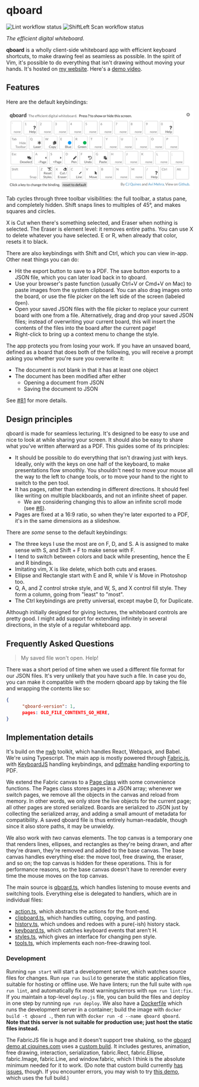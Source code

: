 # qboard

![Lint workflow status](https://github.com/pihart/qboard/workflows/Lint/badge.svg)
![ShiftLeft Scan workflow status](https://github.com/pihart/qboard/workflows/SL%20Scan/badge.svg)

_The efficient digital whiteboard._

**qboard** is a wholly client-side whiteboard app with efficient keyboard shortcuts, to make drawing feel as seamless as possible.
In the spirit of Vim, it's possible to do everything that isn't drawing without moving your hands.
It's hosted on [my website](https://cjquines.com/qboard/).
Here's a [demo video](https://youtu.be/8NvXHukL8ic).

## Features

Here are the default keybindings:

![Image showing default key bindings](public/bindings.png)

Tab cycles through three toolbar visibilities: the full toolbar, a status pane, and completely hidden.
Shift snaps lines to multiples of 45°, and makes squares and circles.

X is Cut when there's something selected, and Eraser when nothing is selected.
The Eraser is element level: it removes entire paths.
You can use X to delete whatever you have selected.
E or R, when already that color, resets it to black.

There are also keybindings with Shift and Ctrl, which you can view in-app.
Other neat things you can do:

- Hit the export button to save to a PDF.
  The save button exports to a JSON file, which you can later load back in to qboard.
- Use your browser's paste function (usually Ctrl+V or Cmd+V on Mac) to paste images from the system clipboard.
  You can also drag images onto the board, or use the file picker on the left side of the screen (labeled `Open`).
- Open your saved JSON files with the file picker to replace your current board with one from a file.
  Alternatively, drag and drop your saved JSON files;
  instead of overwriting your current board, this will insert the contents of the files into the board after the current page!
- Right-click to bring up a context menu to change the style.

The app protects you from losing your work.
If you have an unsaved board, defined as a board that does both of the following, you will receive a prompt asking you whether you're sure you overwrite it:

- The document is not blank in that it has at least one object
- The document has been modified after either
  - Opening a document from JSON
  - Saving the document to JSON

See [#81](https://github.com/cjquines/qboard/issues/81) for more details.

## Design principles

qboard is made for seamless lecturing.
It's designed to be easy to use and nice to look at while sharing your screen.
It should also be easy to share what you've written afterward as a PDF.
This guides some of its principles:

- It should be possible to do everything that isn't drawing just with keys.
  Ideally, only with the keys on one half of the keyboard, to make presentations flow smoothly.
  You shouldn't need to move your mouse all the way to the left to change tools, or to move your hand to the right to switch to the pen tool.
- It has pages, rather than extending in different directions.
  It should feel like writing on multiple blackboards, and not an infinite sheet of paper.
  - We are considering changing this to allow an infinite scroll mode (see [#6](https://github.com/cjquines/qboard/issues/6#issue-688305306)).
- Pages are fixed at a 16:9 ratio, so when they're later exported to a PDF, it's in the same dimensions as a slideshow.

There are _some_ sense to the default keybindings:

- The three keys I use the most are on F, D, and S.
  A is assigned to make sense with S, and Shift + F to make sense with F.
- I tend to switch between colors and back while presenting, hence the E and R bindings.
- Imitating vim, X is like delete, which both cuts and erases.
- Ellipse and Rectangle start with E and R, while V is Move in Photoshop too.
- Q, A, and Z control stroke style, and W, S, and X control fill style.
  They form a column, going from "least" to "most".
- The Ctrl keybindings are pretty universal, except maybe D, for Duplicate.

Although initially designed for giving lectures, the whiteboard controls are pretty good.
I might add support for extending infinitely in several directions, in the style of a regular whiteboard app.

## Frequently Asked Questions

> My saved file won't open. Help!

There was a short period of time when we used a different file format for our JSON files.
It's very unlikely that you have such a file.
In case you do, you can make it compatible with the modern qboard app by taking the file and wrapping the contents like so:

```json
{
      "qboard-version": 1,
      pages: OLD_FILE_CONTENTS_GO_HERE,
}
```

## Implementation details

It's build on the [nwb](https://github.com/insin/nwb) toolkit, which handles React, Webpack, and Babel.
We're using Typescript.
The main app is mostly powered through [Fabric.js](http://fabricjs.com/), with [KeyboardJS](https://github.com/RobertWHurst/KeyboardJS) handling keybindings, and [pdfmake](http://pdfmake.org/#/) handling exporting to PDF.

We extend the Fabric canvas to a [Page class](src/lib/pages.ts) with some convenience functions.
The Pages class stores pages in a JSON array;
whenever we switch pages, we remove all the objects in the canvas and reload from memory.
In other words, we only store the live objects for the current page;
all other pages are stored serialized.
Boards are serialized to JSON just by collecting the serialized array, and adding a small amount of metadata for compatibility.
A saved qboard file is thus entirely human-readable, though since it also store paths, it may be unwieldy.

We also work with _two_ canvas elements.
The top canvas is a temporary one that renders lines, ellipses, and rectangles as they're being drawn, and after they're drawn, they're removed and added to the base canvas.
The base canvas handles everything else: the move tool, free drawing, the eraser, and so on; the top canvas is hidden for these operations.
This is for performance reasons, so the base canvas doesn't have to rerender every time the mouse moves on the top canvas.

The main source is [qboard.ts](src/lib/qboard.ts), which handles listening to mouse events and switching tools.
Everything else is delegated to handlers, which are in individual files:

- [action.ts](src/lib/action.ts), which abstracts the actions for the front-end.
- [clipboard.ts](src/lib/clipboard.ts), which handles cutting, copying, and pasting.
- [history.ts](src/lib/history.ts), which undoes and redoes with a pure(-ish) history stack.
- [keyboard.ts](src/lib/keyboard.ts), which catches keyboard events that aren't H.
- [styles.ts](src/lib/styles.ts), which gives an interface for changing pen style.
- [tools.ts](src/lib/tools.ts), which implements each non-free-drawing tool.

### Development

Running `npm start` will start a development server, which watches source files for changes.
Run `npm run build` to generate the static application files, suitable for hosting or offline use.
We have linters;
run the full suite with `npm run lint`, and automatically fix most warnings/errors with `npm run lint:fix`.
If you maintain a top-level `deploy.js` file, you can build the files and deploy in one step by running `npm run deploy`.
We also have a [Dockerfile](Dockerfile) which runs the development server in a container;
build the image with `docker build -t qboard .`, then run with `docker run -d --name qboard qboard`.
**Note that this server is not suitable for production use;
just host the static files instead.**

The FabricJS file is huge and it doesn't support tree shaking, so the [qboard demo at cjquines.com](https://cjquines.com/qboard/) uses a [custom build](http://fabricjs.com/build/).
It includes gestures, animation, free drawing, interaction, serialization, fabric.Rect, fabric.Ellipse, fabric.Image, fabric.Line, and window.fabric, which I think is the absolute minimum needed for it to work.
(Do note that custom build currently [has issues](https://github.com/fabricjs/fabric.js/issues/6624), though.
If you encounter errors, you may wish to try [this demo](https://pihart.github.io/qboard), which uses the full build.)
